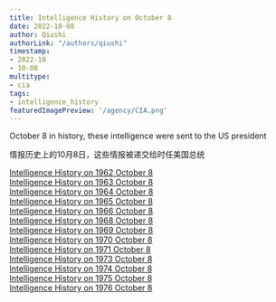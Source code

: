 ```yaml
---
title: Intelligence History on October 8
date: 2022-10-08
author: Qiushi 
authorLink: "/authors/qiushi"
timestamp: 
- 2022-10
- 10-08
multitype: 
- cia
tags: 
- intelligence_history
featuredImagePreview: '/agency/CIA.png'
---
```



October 8 in history, these intelligence were sent to the US president

情报历史上的10月8日，这些情报被递交给时任美国总统

<!--more-->







[Intelligence History on 1962 October 8](/dailybrief/1962-10-08)   
[Intelligence History on 1963 October 8](/dailybrief/1963-10-08)   
[Intelligence History on 1964 October 8](/dailybrief/1964-10-08)   
[Intelligence History on 1965 October 8](/dailybrief/1965-10-08)   
[Intelligence History on 1966 October 8](/dailybrief/1966-10-08)   
[Intelligence History on 1968 October 8](/dailybrief/1968-10-08)   
[Intelligence History on 1969 October 8](/dailybrief/1969-10-08)   
[Intelligence History on 1970 October 8](/dailybrief/1970-10-08)   
[Intelligence History on 1971 October 8](/dailybrief/1971-10-08)   
[Intelligence History on 1973 October 8](/dailybrief/1973-10-08)   
[Intelligence History on 1974 October 8](/dailybrief/1974-10-08)   
[Intelligence History on 1975 October 8](/dailybrief/1975-10-08)   
[Intelligence History on 1976 October 8](/dailybrief/1976-10-08)   
